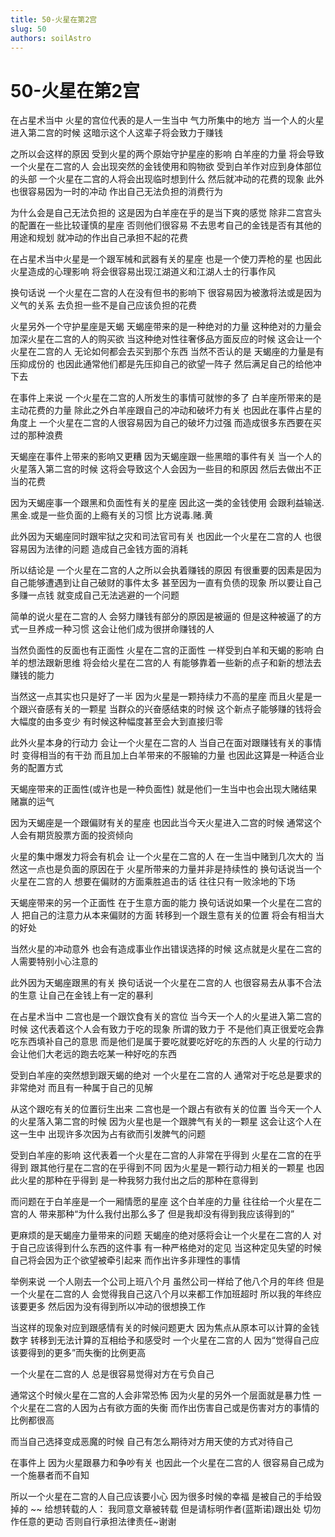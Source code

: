 ```yaml
---
title: 50-火星在第2宫
slug: 50
authors: soilAstro
---
```


# 50-火星在第2宫
在占星术当中
火星的宫位代表的是人一生当中
气力所集中的地方
当一个人的火星进入第二宫的时候
这暗示这个人这辈子将会致力于赚钱

之所以会这样的原因
受到火星的两个原始守护星座的影响
白羊座的力量
将会导致一个火星在二宫的人
会出现突然的金钱使用和购物欲
受到白羊作对应到身体部位的头部
一个火星在二宫的人将会出现临时想到什么
然后就冲动的花费的现象
此外也很容易因为一时的冲动
作出自己无法负担的消费行为

为什么会是自己无法负担的
这是因为白羊座在乎的是当下爽的感觉
除非二宫宫头的配置在一些比较谨慎的星座
否则他们很容易
不去思考自己的金钱是否有其他的用途和规划
就冲动的作出自己承担不起的花费

在占星术当中火星是一个跟军械和武器有关的星座
也是一个使刀弄枪的星
也因此火星造成的心理影响
将会很容易出现江湖道义和江湖人士的行事作风

换句话说
一个火星在二宫的人在没有但书的影响下
很容易因为被激将法或是因为义气的关系
去负担一些不是自己应该负担的花费

火星另外一个守护星座是天蝎
天蝎座带来的是一种绝对的力量
这种绝对的力量会加深火星在二宫的人的购买欲
当这种绝对性往奢侈品方面反应的时候
这会让一个火星在二宫的人
无论如何都会去买到那个东西
当然不否认的是
天蝎座的力量是有压抑成份的
也因此通常他们都是先压抑自己的欲望一阵子
然后满足自己的给他冲下去

在事件上来说
一个火星在二宫的人所发生的事情可就惨的多了
白羊座所带来的是主动花费的力量
除此之外白羊座跟自己的冲动和破坏力有关
也因此在事件占星的角度上
一个火星在二宫的人很容易因为自己的破坏力过强
而造成很多东西要在买过的那种浪费

天蝎座在事件上带来的影响又更糟
因为天蝎座跟一些黑暗的事件有关
当一个人的火星落入第二宫的时候
这将会导致这个人会因为一些目的和原因
然后去做出不正当的花费

因为天蝎座事一个跟黑和负面性有关的星座
因此这一类的金钱使用
会跟利益输送.黑金.或是一些负面的上瘾有关的习惯
比方说毒.赌.黄

此外因为天蝎座同时跟牢狱之灾和司法官司有关
也因此一个火星在二宫的人
也很容易因为法律的问题
造成自己金钱方面的消耗

所以结论是
一个火星在二宫的人之所以会执着赚钱的原因
有很重要的因素是因为
自己能够遭遇到让自己破财的事件太多
甚至因为一直有负债的现象
所以要让自己多赚一点钱
就变成自己无法逃避的一个问题

简单的说火星在二宫的人
会努力赚钱有部分的原因是被逼的
但是这种被逼了的方式一旦养成一种习惯
这会让他们成为很拼命赚钱的人

当然负面性的反面也有正面性
火星在二宫的正面性
一样受到白羊和天蝎的影响
白羊的想法跟新思维
将会给火星在二宫的人
有能够靠着一些新的点子和新的想法去赚钱的能力

当然这一点其实也只是好了一半
因为火星是一颗持续力不高的星座
而且火星是一个跟兴奋感有关的一颗星
当群众的兴奋感结束的时候
这个新点子能够赚的钱将会大幅度的由多变少
有时候这种幅度甚至会大到直接归零

此外火星本身的行动力
会让一个火星在二宫的人
当自己在面对跟赚钱有关的事情时
变得相当的有干劲
而且加上白羊带来的不服输的力量
也因此这算是一种适合业务的配置方式

天蝎座带来的正面性(或许也是一种负面性)
就是他们一生当中也会出现大赌结果赌赢的运气

因为天蝎座是一个跟偏财有关的星座
也因此当今天火星进入二宫的时候
通常这个人会有期货股票方面的投资倾向

火星的集中爆发力将会有机会
让一个火星在二宫的人
在一生当中赌到几次大的
当然这一点也是负面的原因在于
火星所带来的力量并非是持续性的
换句话说当一个火星在二宫的人
想要在偏财的方面乘胜追击的话
往往只有一败涂地的下场

天蝎座带来的另一个正面性
在于生意方面的能力
换句话说如果一个火星在二宫的人
把自己的注意力从本来偏财的方面
转移到一个跟生意有关的位置
将会有相当大的好处

当然火星的冲动意外
也会有造成事业作出错误选择的时候
这点就是火星在二宫的人需要特别小心注意的

此外因为天蝎座跟黑的有关
换句话说一个火星在二宫的人
也很容易去从事不合法的生意
让自己在金钱上有一定的暴利

在占星术当中
二宫也是一个跟饮食有关的宫位
当今天一个人的火星进入第二宫的时候
这代表着这个人会有致力于吃的现象
所谓的致力于
不是他们真正很爱吃会靠吃东西填补自己的意思
而是他们是属于要吃就要吃好吃的东西的人
火星的行动力
会让他们大老远的跑去吃某一种好吃的东西

受到白羊座的突然想到跟天蝎的绝对
一个火星在二宫的人
通常对于吃总是要求的非常绝对
而且有一种属于自己的见解

从这个跟吃有关的位置衍生出来
二宫也是一个跟占有欲有关的位置
当今天一个人的火星落入第二宫的时候
因为火星也是一个跟脾气有关的一颗星
这会让这个人在这一生中
出现许多次因为占有欲而引发脾气的问题

受到白羊座的影响
这代表着一个火星在二宫的人非常在乎得到
火星在二宫的在乎得到
跟其他行星在二宫的在乎得到不同
因为火星是一颗行动力相关的一颗星
也因此火星的那种在乎得到
是一种我努力我付出之后的那种在意得到

而问题在于白羊座是一个一厢情愿的星座
这个白羊座的力量
往往给一个火星在二宫的人
带来那种“为什么我付出那么多了
但是我却没有得到我应该得到的”

更麻烦的是天蝎座力量带来的问题
天蝎座的绝对感将会让一个火星在二宫的人
对于自己应该得到什么东西的这件事
有一种严格绝对的定见
当这种定见失望的时候
自己将会因为正个欲望被牵引起来
而作出许多非理性的事情

举例来说
一个人刚去一个公司上班八个月
虽然公司一样给了他八个月的年终
但是一个火星在二宫的人
会觉得我自己这八个月以来都工作加班超时
所以我的年终应该要更多
然后因为没有得到所以冲动的很想换工作

当这样的现象对应到跟感情有关的时候问题更大
因为焦点从原本可以计算的金钱数字
转移到无法计算的互相给予和感受时
一个火星在二宫的人
因为“觉得自己应该要得到的更多”而失衡的比例更高

一个火星在二宫的人
总是很容易觉得对方在亏负自己

通常这个时候火星在二宫的人会非常恐怖
因为火星的另外一个层面就是暴力性
一个火星在二宫的人因为占有欲方面的失衡
而作出伤害自己或是伤害对方的事情的比例都很高

而当自己选择变成恶魔的时候
自己有怎么期待对方用天使的方式对待自己

在事件上
因为火星跟暴力和争吵有关
也因此一个火星在二宫的人
很容易自己成为一个施暴者而不自知

所以一个火星在二宫的人自己应该要小心
因为很多时候的幸福
是被自己的手给毁掉的
~~
给想转载的人：
我同意文章被转载
但是请标明作者(蓝斯诺)跟出处
切勿作任意的更动
否则自行承担法律责任~谢谢

 
  